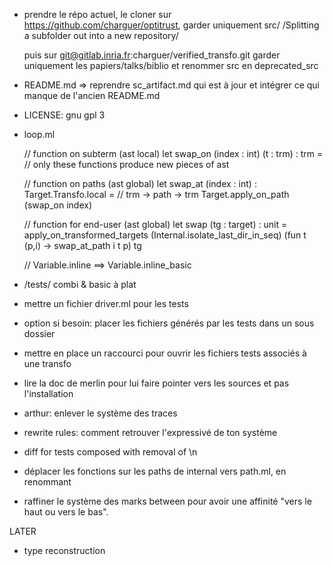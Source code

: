 
- prendre le répo actuel, le cloner sur https://github.com/charguer/optitrust, garder uniquement src/
  /Splitting a subfolder out into a new repository/

  puis sur  git@gitlab.inria.fr:charguer/verified_transfo.git  garder uniquement les papiers/talks/biblio
  et renommer src en deprecated_src


- README.md => reprendre sc_artifact.md qui est à jour et intégrer ce qui manque de l'ancien README.md

- LICENSE: gnu gpl 3

- loop.ml

   // function on subterm (ast local)
   let swap_on (index : int) (t : trm) : trm =
      // only these functions produce new pieces of ast

   // function on paths (ast global)
   let swap_at (index : int) : Target.Transfo.local = // trm -> path -> trm
     Target.apply_on_path (swap_on index)

   // function for end-user (ast global)
   let swap (tg : target) : unit =
     apply_on_transformed_targets (Internal.isolate_last_dir_in_seq)
       (fun t (p,i) -> swap_at_path i t p) tg

   // Variable.inline  ==> Variable.inline_basic

- /tests/
  combi & basic à plat

- mettre un fichier driver.ml pour les tests


- option si besoin: placer les fichiers générés par les tests dans un sous dossier

- mettre en place un raccourci pour ouvrir les fichiers tests associés à une transfo

- lire la doc de merlin pour lui faire pointer vers les sources et pas l'installation

- arthur: enlever le système des traces

- rewrite rules: comment retrouver l'expressivé de ton système


- diff for tests composed with removal of \n

- déplacer les fonctions sur les paths de internal vers path.ml, en renommant

- raffiner le système des marks between pour avoir une affinité "vers le haut ou vers le bas".

LATER

- type reconstruction

